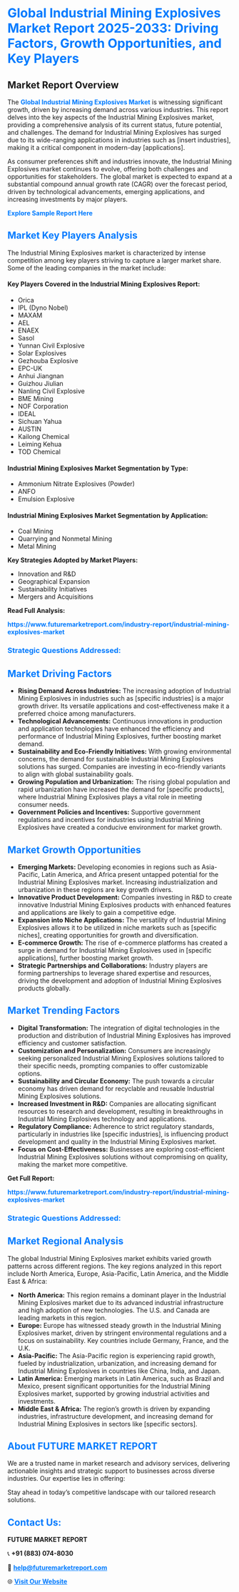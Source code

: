 <h1 style="color: #007BFF;">Global Industrial Mining Explosives Market Report 2025-2033: Driving Factors, Growth Opportunities, and Key Players</h1>

<section id="overview">
<h2>Market Report Overview</h2>
<p>The <a href="https://www.futuremarketreport.com/industry-report/industrial-mining-explosives-market" style="color: #007BFF; text-decoration: none;"><strong>Global Industrial Mining Explosives Market</strong></a> is witnessing significant growth, driven by increasing demand across various industries. This report delves into the key aspects of the Industrial Mining Explosives market, providing a comprehensive analysis of its current status, future potential, and challenges. The demand for Industrial Mining Explosives has surged due to its wide-ranging applications in industries such as [insert industries], making it a critical component in modern-day [applications].</p>
<p>As consumer preferences shift and industries innovate, the Industrial Mining Explosives market continues to evolve, offering both challenges and opportunities for stakeholders. The global market is expected to expand at a substantial compound annual growth rate (CAGR) over the forecast period, driven by technological advancements, emerging applications, and increasing investments by major players.</p>
</section>

<section id="overview">
<p><a href="https://www.futuremarketreport.com/request-sample/reportId=59326" style="color: #007BFF; text-decoration: none;"><strong>Explore Sample Report Here</strong></a></p>
</section>

<section id="key-players">
<h2 style="color: #007BFF;">Market Key Players Analysis</h2>
<p>The Industrial Mining Explosives market is characterized by intense competition among key players striving to capture a larger market share. Some of the leading companies in the market include:</p>
<h4>Key Players Covered in the Industrial Mining Explosives Report:</h4>
<ul><li>Orica</li><li>IPL (Dyno Nobel)</li><li>MAXAM</li><li>AEL</li><li>ENAEX</li><li>Sasol</li><li>Yunnan Civil Explosive</li><li>Solar Explosives</li><li>Gezhouba Explosive</li><li>EPC-UK</li><li>Anhui Jiangnan</li><li>Guizhou Jiulian</li><li>Nanling Civil Explosive</li><li>BME Mining</li><li>NOF Corporation</li><li>IDEAL</li><li>Sichuan Yahua</li><li>AUSTIN</li><li>Kailong Chemical</li><li>Leiming Kehua</li><li>TOD Chemical</li></ul>
<h4>Industrial Mining Explosives Market Segmentation by Type:</h4>
<ul><li>Ammonium Nitrate Explosives (Powder)</li><li>ANFO</li><li>Emulsion Explosive</li></ul>

<h4>Industrial Mining Explosives Market Segmentation by Application:</h4>
<ul><li>Coal Mining</li><li>Quarrying and Nonmetal Mining</li><li>Metal Mining</li></ul>
<p><strong>Key Strategies Adopted by Market Players:</strong></p>
<ul>
<li>Innovation and R&D</li>
<li>Geographical Expansion</li>
<li>Sustainability Initiatives</li>
<li>Mergers and Acquisitions</li>
</ul>
</section>

<section>
<p><strong>Read Full Analysis: </strong></p><a href="https://www.futuremarketreport.com/industry-report/industrial-mining-explosives-market" style="color: #007BFF; text-decoration: none;"><strong>https://www.futuremarketreport.com/industry-report/industrial-mining-explosives-market</strong></a>
<h3 style="color: #007BFF;">Strategic Questions Addressed:</h3>
</section>

<section id="driving-factors">
<h2 style="color: #007BFF;">Market Driving Factors</h2>
<ul>
<li><strong>Rising Demand Across Industries:</strong> The increasing adoption of Industrial Mining Explosives in industries such as [specific industries] is a major growth driver. Its versatile applications and cost-effectiveness make it a preferred choice among manufacturers.</li>
<li><strong>Technological Advancements:</strong> Continuous innovations in production and application technologies have enhanced the efficiency and performance of Industrial Mining Explosives, further boosting market demand.</li>
<li><strong>Sustainability and Eco-Friendly Initiatives:</strong> With growing environmental concerns, the demand for sustainable Industrial Mining Explosives solutions has surged. Companies are investing in eco-friendly variants to align with global sustainability goals.</li>
<li><strong>Growing Population and Urbanization:</strong> The rising global population and rapid urbanization have increased the demand for [specific products], where Industrial Mining Explosives plays a vital role in meeting consumer needs.</li>
<li><strong>Government Policies and Incentives:</strong> Supportive government regulations and incentives for industries using Industrial Mining Explosives have created a conducive environment for market growth.</li>
</ul>
</section>

<section id="growth-opportunities">
<h2 style="color: #007BFF;">Market Growth Opportunities</h2>
<ul>
<li><strong>Emerging Markets:</strong> Developing economies in regions such as Asia-Pacific, Latin America, and Africa present untapped potential for the Industrial Mining Explosives market. Increasing industrialization and urbanization in these regions are key growth drivers.</li>
<li><strong>Innovative Product Development:</strong> Companies investing in R&D to create innovative Industrial Mining Explosives products with enhanced features and applications are likely to gain a competitive edge.</li>
<li><strong>Expansion into Niche Applications:</strong> The versatility of Industrial Mining Explosives allows it to be utilized in niche markets such as [specific niches], creating opportunities for growth and diversification.</li>
<li><strong>E-commerce Growth:</strong> The rise of e-commerce platforms has created a surge in demand for Industrial Mining Explosives used in [specific applications], further boosting market growth.</li>
<li><strong>Strategic Partnerships and Collaborations:</strong> Industry players are forming partnerships to leverage shared expertise and resources, driving the development and adoption of Industrial Mining Explosives products globally.</li>
</ul>
</section>

<section id="trending-factors">
<h2 style="color: #007BFF;">Market Trending Factors</h2>
<ul>
<li><strong>Digital Transformation:</strong> The integration of digital technologies in the production and distribution of Industrial Mining Explosives has improved efficiency and customer satisfaction.</li>
<li><strong>Customization and Personalization:</strong> Consumers are increasingly seeking personalized Industrial Mining Explosives solutions tailored to their specific needs, prompting companies to offer customizable options.</li>
<li><strong>Sustainability and Circular Economy:</strong> The push towards a circular economy has driven demand for recyclable and reusable Industrial Mining Explosives solutions.</li>
<li><strong>Increased Investment in R&D:</strong> Companies are allocating significant resources to research and development, resulting in breakthroughs in Industrial Mining Explosives technology and applications.</li>
<li><strong>Regulatory Compliance:</strong> Adherence to strict regulatory standards, particularly in industries like [specific industries], is influencing product development and quality in the Industrial Mining Explosives market.</li>
<li><strong>Focus on Cost-Effectiveness:</strong> Businesses are exploring cost-efficient Industrial Mining Explosives solutions without compromising on quality, making the market more competitive.</li>
</ul>
</section>

<section>
<p><strong>Get Full Report: </strong></p><a href="https://www.futuremarketreport.com/industry-report/industrial-mining-explosives-market" style="color: #007BFF; text-decoration: none;"><strong>https://www.futuremarketreport.com/industry-report/industrial-mining-explosives-market</strong></a>
<h3 style="color: #007BFF;">Strategic Questions Addressed:</h3>
</section>


<section id="regional-analysis">
<h2 style="color: #007BFF;">Market Regional Analysis</h2>
<p>The global Industrial Mining Explosives market exhibits varied growth patterns across different regions. The key regions analyzed in this report include North America, Europe, Asia-Pacific, Latin America, and the Middle East & Africa:</p>
<ul>
<li><strong>North America:</strong> This region remains a dominant player in the Industrial Mining Explosives market due to its advanced industrial infrastructure and high adoption of new technologies. The U.S. and Canada are leading markets in this region.</li>
<li><strong>Europe:</strong> Europe has witnessed steady growth in the Industrial Mining Explosives market, driven by stringent environmental regulations and a focus on sustainability. Key countries include Germany, France, and the U.K.</li>
<li><strong>Asia-Pacific:</strong> The Asia-Pacific region is experiencing rapid growth, fueled by industrialization, urbanization, and increasing demand for Industrial Mining Explosives in countries like China, India, and Japan.</li>
<li><strong>Latin America:</strong> Emerging markets in Latin America, such as Brazil and Mexico, present significant opportunities for the Industrial Mining Explosives market, supported by growing industrial activities and investments.</li>
<li><strong>Middle East & Africa:</strong> The region’s growth is driven by expanding industries, infrastructure development, and increasing demand for Industrial Mining Explosives in sectors like [specific sectors].</li>
</ul>
</section>

<footer>
<h2 style="color: #007BFF;">About FUTURE MARKET REPORT</h2>
<p>We are a trusted name in market research and advisory services, delivering actionable insights and strategic support to businesses across diverse industries. Our expertise lies in offering:</p>

<p>Stay ahead in today’s competitive landscape with our tailored research solutions.</p>

<h2 style="color: #007BFF;">Contact Us:</h2>
<p><strong>FUTURE MARKET REPORT</strong></p>
<p>📞 <strong>+91 (883) 074-8030</strong></p>
<p>📧 <strong><a href="mailto:help@futuremarketreport.com" style="color: #007BFF;">help@futuremarketreport.com</a></strong></p>
<p>🌐 <strong><a href="https://www.futuremarketreport.com/" style="color: #007BFF;">Visit Our Website</a></strong></p>
</footer>